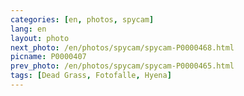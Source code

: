 ```yaml
---
categories: [en, photos, spycam]
lang: en
layout: photo
next_photo: /en/photos/spycam/spycam-P0000468.html
picname: P0000407
prev_photo: /en/photos/spycam/spycam-P0000465.html
tags: [Dead Grass, Fotofalle, Hyena]
---
```

